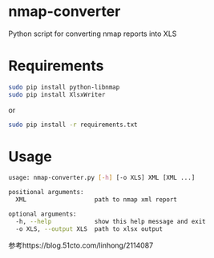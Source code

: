 # nmap-converter
Python script for converting nmap reports into XLS
# Requirements
```bash 
sudo pip install python-libnmap
sudo pip install XlsxWriter
```
or 
```bash 
sudo pip install -r requirements.txt
```
# Usage
```bash
usage: nmap-converter.py [-h] [-o XLS] XML [XML ...]

positional arguments:
  XML                   path to nmap xml report

optional arguments:
  -h, --help            show this help message and exit
  -o XLS, --output XLS  path to xlsx output
```



参考https://blog.51cto.com/linhong/2114087
